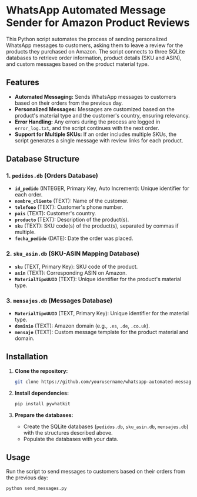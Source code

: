 # WhatsApp Automated Message Sender for Amazon Product Reviews

This Python script automates the process of sending personalized WhatsApp messages to customers, asking them to leave a review for the products they purchased on Amazon. The script connects to three SQLite databases to retrieve order information, product details (SKU and ASIN), and custom messages based on the product material type.

## Features

- **Automated Messaging:** Sends WhatsApp messages to customers based on their orders from the previous day.
- **Personalized Messages:** Messages are customized based on the product's material type and the customer's country, ensuring relevancy.
- **Error Handling:** Any errors during the process are logged in `error_log.txt`, and the script continues with the next order.
- **Support for Multiple SKUs:** If an order includes multiple SKUs, the script generates a single message with review links for each product.

## Database Structure

### 1. `pedidos.db` (Orders Database)
- **`id_pedido`** (INTEGER, Primary Key, Auto Increment): Unique identifier for each order.
- **`nombre_cliente`** (TEXT): Name of the customer.
- **`telefono`** (TEXT): Customer's phone number.
- **`pais`** (TEXT): Customer's country.
- **`producto`** (TEXT): Description of the product(s).
- **`sku`** (TEXT): SKU code(s) of the product(s), separated by commas if multiple.
- **`fecha_pedido`** (DATE): Date the order was placed.

### 2. `sku_asin.db` (SKU-ASIN Mapping Database)
- **`sku`** (TEXT, Primary Key): SKU code of the product.
- **`asin`** (TEXT): Corresponding ASIN on Amazon.
- **`MaterialTipoUUID`** (TEXT): Unique identifier for the product's material type.

### 3. `mensajes.db` (Messages Database)
- **`MaterialTipoUUID`** (TEXT, Primary Key): Unique identifier for the material type.
- **`dominio`** (TEXT): Amazon domain (e.g., `.es`, `.de`, `.co.uk`).
- **`mensaje`** (TEXT): Custom message template for the product material and domain.

## Installation

1. **Clone the repository:**
    ```bash
    git clone https://github.com/yourusername/whatsapp-automated-messaging.git
    ```

2. **Install dependencies:**
    ```bash
    pip install pywhatkit
    ```

3. **Prepare the databases:**
   - Create the SQLite databases (`pedidos.db`, `sku_asin.db`, `mensajes.db`) with the structures described above.
   - Populate the databases with your data.

## Usage

Run the script to send messages to customers based on their orders from the previous day:
```bash
python send_messages.py
